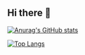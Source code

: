 ## Hi there 👋

[![Anurag's GitHub stats](https://github-readme-stats.vercel.app/api?username=kellymweu)](https://github.com/kellymweu/github-readme-stats)

[![Top Langs](https://github-readme-stats.vercel.app/api/top-langs/?username=kellymweu&layout=compact)](https://github.com/kellymweu/github-readme-stats)


